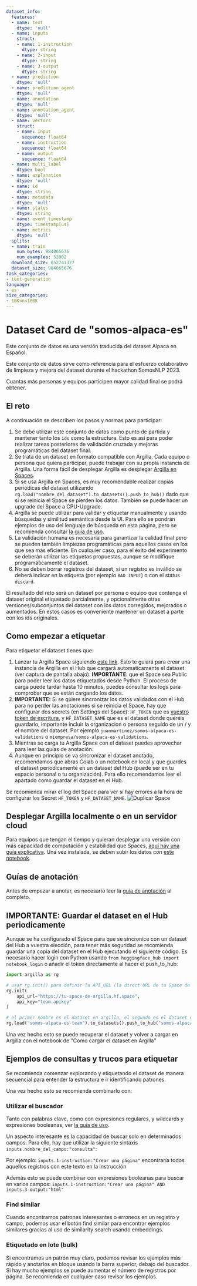 ```yaml
---
dataset_info:
  features:
  - name: text
    dtype: 'null'
  - name: inputs
    struct:
    - name: 1-instruction
      dtype: string
    - name: 2-input
      dtype: string
    - name: 3-output
      dtype: string
  - name: prediction
    dtype: 'null'
  - name: prediction_agent
    dtype: 'null'
  - name: annotation
    dtype: 'null'
  - name: annotation_agent
    dtype: 'null'
  - name: vectors
    struct:
    - name: input
      sequence: float64
    - name: instruction
      sequence: float64
    - name: output
      sequence: float64
  - name: multi_label
    dtype: bool
  - name: explanation
    dtype: 'null'
  - name: id
    dtype: string
  - name: metadata
    dtype: 'null'
  - name: status
    dtype: string
  - name: event_timestamp
    dtype: timestamp[us]
  - name: metrics
    dtype: 'null'
  splits:
  - name: train
    num_bytes: 984065676
    num_examples: 52002
  download_size: 652741327
  dataset_size: 984065676
task_categories:
- text-generation
language:
- es
size_categories:
- 10K<n<100K
---
```

# Dataset Card de "somos-alpaca-es"

Este conjunto de datos es una versión traducida del dataset Alpaca en Español. 

Este conjunto de datos sirve como referencia para el esfuerzo colaborativo de limpieza y mejora del dataset durante el hackathon SomosNLP 2023.

Cuantas más personas y equipos participen mayor calidad final se podrá obtener. 

## El reto

A continuación se describen los pasos y normas para participar:

1. Se debe utilizar este conjunto de datos como punto de partida y mantener tanto los `ids` como la estructura. Esto es así para poder realizar tareas posteriores de validación cruzada y mejoras programáticas del dataset final.
2. Se trata de un dataset en formato compatible con Argilla. Cada equipo o persona que quiera participar, puede trabajar con su propia instancia de Argilla. Una forma fácil de desplegar Argilla es desplegar [Argilla en Spaces](https://huggingface.co/new-space?template=argilla/argilla-template-space).
3. Si se usa Argilla en Spaces, es muy recomendable realizar copias periódicas del dataset utilizando `rg.load("nombre_del_dataset").to_datasets().push_to_hub()` dado que si se reinicia el Space se pierden los datos. También se puede hacer un upgrade del Space a CPU-Upgrade.
4. Argilla se puede utilizar para validar y etiquetar manualmente y usando búsquedas y similitud semántica desde la UI. Para ello se pondrán ejemplos de uso del lenguaje de búsqueda en esta página, pero se recomienda consultar [la guía de uso](https://docs.argilla.io/en/latest/guides/query_datasets.html).
5. La validación humana es necesaria para garantizar la calidad final pero se pueden también limpiezas programáticas para aquellos casos en los que sea más eficiente. En cualquier caso, para el éxito del experimento se deberán utilizar las etiquetas propuestas, aunque se modifique programáticamente el dataset.
6. No se deben borrar registros del dataset, si un registro es inválido se deberá indicar en la etiqueta (por ejemplo `BAD INPUT`) o con el status `discard`.

El resultado del reto será un dataset por persona o equipo que contenga el dataset original etiquetado parcialmente, y opcionalmente otras versiones/subconjuntos del dataset con los datos corregidos, mejorados o aumentados. En estos casos es conveniente mantener un dataset a parte con los ids originales.

## Como empezar a etiquetar

Para etiquetar el dataset tienes que:

1. Lanzar tu Argilla Space siguiendo [este link](https://huggingface.co/spaces/somosnlp/somos-alpaca-es?duplicate=true). Esto te guiará para crear una instancia de Argilla en el Hub que cargará automaticamente el dataset (ver captura de pantalla abajo). **IMPORTANTE**: que el Space sea Public para poder leer los datos etiquetados desde Python. El proceso de carga puede tardar hasta 10 minutos, puedes consultar los logs para comprobar que se están cargando los datos.
2. **IMPORTANTE:** Si se quiere sincronizar los datos validados con el Hub para no perder las anotaciones si se reinicia el Space, hay que configurar dos secrets (en Settings del Space): `HF_TOKEN` que es [vuestro token de escritura](https://huggingface.co/settings/tokens), y `HF_DATASET_NAME` que es el dataset donde queréis guardarlo, importante incluir la organizacion o persona seguido de un / y el nombre del dataset. Por ejemplo `juanmartinez/somos-alpaca-es-validations` o `miempresa/somos-alpaca-es-validations`.
3. Mientras se carga tu Argilla Space con el dataset puedes aprovechar para leer las guías de anotación.
4. Aunque en principio se va sincronizar el dataset anotado, recomendamos que abras Colab o un notebook en local y que guardes el dataset periodicamente en un dataset del Hub (puede ser en tu espacio personal o tu organización). Para ello recomendamos leer el apartado como guardar el dataset en el Hub.

Se recomienda mirar el log del Space para ver si hay errores a la hora de configurar los Secret `HF_TOKEN` y `HF_DATASET_NAME`.
![Duplicar Space](duplicar-space.png)

## Desplegar Argilla localmente o en un servidor cloud
Para equipos que tengan el tiempo y quieran desplegar una versión con más capacidad de computación y estabilidad que Spaces, [aquí hay una guía explicativa](https://docs.argilla.io/en/latest/getting_started/installation/deployments/deployments.html).
Una vez instalada, se deben subir los datos con [este notebook](https://colab.research.google.com/drive/1KyikSFeJe6_lQNs-9cHveIOGM99ENha9#scrollTo=jbfdRoRVXTW6).

## Guías de anotación

Antes de empezar a anotar, es necesario leer la [guía de anotación](guia-de-anotacion.md) al completo.

## IMPORTANTE: Guardar el dataset en el Hub periodicamente

Aunque se ha configurado el Space para que se sincronice con un dataset del Hub a vuestra elección, para tener más seguridad se recomienda guardar una copia del dataset en el Hub ejecutando el siguiente código. Es necesario hacer login con Python usando `from huggingface_hub import notebook_login` o añadir el token directamente al hacer el push_to_hub:

```python
import argilla as rg

# usar rg.init() para definir la API_URL (la direct URL de tu Space de Argilla) y API_KEY
rg.init(
    api_url="https://tu-space-de-argilla.hf.space",
    api_key="team.apikey"
)

# el primer nombre es el dataset en argilla, el segundo es el dataset en el Hub.
rg.load("somos-alpaca-es-team").to_datasets().push_to_hub("somos-alpaca-es", token="TU TOKEN WRITE EN SETTINGS HUB. NO NECESARIO SI HAS HECHO LOGIN") 
```

Una vez hecho esto se puede recuperar el dataset y volver a cargar en Argilla con el notebook de "Como cargar el dataset en Argilla"

## Ejemplos de consultas y trucos para etiquetar

Se recomienda comenzar explorando y etiquetando el dataset de manera secuencial para entender la estructura e ir identificando patrones.

Una vez hecho esto se recomienda combinarlo con:

### Utilizar el buscador

Tanto con palabras clave, como con expresiones regulares, y wildcards y expresiones booleanas, ver [la guía de uso](https://docs.argilla.io/en/latest/guides/query_datasets.html).

Un aspecto interesante es la capacidad de buscar solo en determinados campos. Para ello, hay que utilizar la siguiente sintaxis `inputs.nombre_del_campo:"consulta"`:

Por ejemplo: `inputs.1-instruction:"Crear una página"` encontraría todos aquellos registros con este texto en la instrucción

Además esto se puede combinar con expresiones booleanas para buscar en varios campos: `inputs.1-instruction:"Crear una página" AND inputs.3-output:"html"`

### Find similar
Cuando encontramos patrones interesantes o erroneos en un registro y campo, podemos usar el botón find similar para encontrar ejemplos similares gracias al uso de similarity search usando embeddings.

### Etiquetado en lote (bulk)
Si encontramos un patrón muy claro, podemos revisar los ejemplos más rápido y anotarlos en bloque usando la barra superior, debajo del buscador. Si hay mucho ejemplos se puede aumentar el número de registros por página. Se recomienda en cualquier caso revisar los ejemplos.
